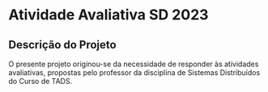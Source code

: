 # Atividade Avaliativa SD 2023 

## Descrição do Projeto
<p align="justify;">O presente projeto originou-se da necessidade de responder às atividades avaliativas, propostas pelo professor da disciplina de Sistemas Distribuídos do Curso de TADS.</p>

